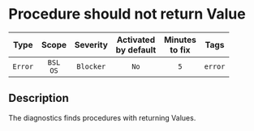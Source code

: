 # Procedure should not return Value

| Type | Scope | Severity | Activated<br/>by default | Minutes<br/>to fix | Tags |
| :-: | :-: | :-: | :-: | :-: | :-: |
| `Error` | `BSL`<br/>`OS` | `Blocker` | `No` | `5` | `error` |

<!-- Блоки выше заполняются автоматически, не трогать -->
## Description

The diagnostics finds procedures with returning Values.
